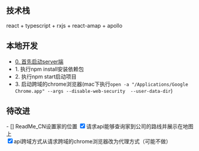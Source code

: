 <h2>技术栈</h2>
<p>react + typescript + rxjs + react-amap + apollo</p>
<h2>本地开发</h2>
<ul>
  <li><a href="">0. 首先启动server端</a></li>
  <li>1. 执行npm install安装依赖包</li>
  <li>2. 执行npm start启动项目</li>
  <li>3.
    启动跨域的chrome浏览器(mac下执行<code>open -a "/Applications/Google Chrome.app" --args --disable-web-security  --user-data-dir</code>)
  </li>
</ul>
<h2>待改进</h2>
- [] ReadMe_CN设置家的位置
<input type="checkbox" checked>请求api能够查询家到公司的路线并展示在地图上</input> <br>
<input type="checkbox" checked>api跨域方式从请求跨域的chrome浏览器改为代理方式（可能不做）</input> <br>
